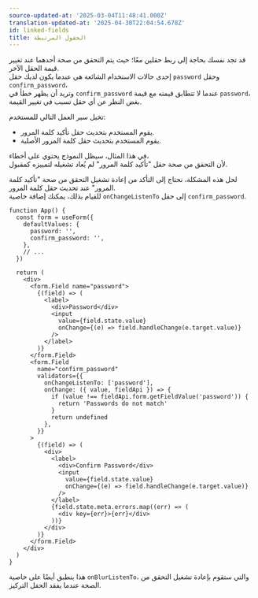 ```yaml
---
source-updated-at: '2025-03-04T11:48:41.000Z'
translation-updated-at: '2025-04-30T22:04:54.678Z'
id: linked-fields
title: الحقول المرتبطة
---
```


قد تجد نفسك بحاجة إلى ربط حقلين معًا؛ حيث يتم التحقق من صحة أحدهما عند تغيير قيمة الحقل الآخر.  
إحدى حالات الاستخدام الشائعة هي عندما يكون لديك حقل `password` وحقل `confirm_password`،  
وتريد أن يظهر خطأ في `confirm_password` عندما لا تتطابق قيمته مع قيمة `password`،  
بغض النظر عن أي حقل تسبب في تغيير القيمة.

تخيل سير العمل التالي للمستخدم:

- يقوم المستخدم بتحديث حقل تأكيد كلمة المرور.
- يقوم المستخدم بتحديث حقل كلمة المرور الأصلية.

في هذا المثال، سيظل النموذج يحتوي على أخطاء،  
لأن التحقق من صحة حقل "تأكيد كلمة المرور" لم يُعاد تشغيله لتمييزه كمقبول.

لحل هذه المشكلة، نحتاج إلى التأكد من إعادة تشغيل التحقق من صحة "تأكيد كلمة المرور" عند تحديث حقل كلمة المرور.  
للقيام بذلك، يمكنك إضافة خاصية `onChangeListenTo` إلى حقل `confirm_password`.

```tsx
function App() {
  const form = useForm({
    defaultValues: {
      password: '',
      confirm_password: '',
    },
    // ...
  })

  return (
    <div>
      <form.Field name="password">
        {(field) => (
          <label>
            <div>Password</div>
            <input
              value={field.state.value}
              onChange={(e) => field.handleChange(e.target.value)}
            />
          </label>
        )}
      </form.Field>
      <form.Field
        name="confirm_password"
        validators={{
          onChangeListenTo: ['password'],
          onChange: ({ value, fieldApi }) => {
            if (value !== fieldApi.form.getFieldValue('password')) {
              return 'Passwords do not match'
            }
            return undefined
          },
        }}
      >
        {(field) => (
          <div>
            <label>
              <div>Confirm Password</div>
              <input
                value={field.state.value}
                onChange={(e) => field.handleChange(e.target.value)}
              />
            </label>
            {field.state.meta.errors.map((err) => (
              <div key={err}>{err}</div>
            ))}
          </div>
        )}
      </form.Field>
    </div>
  )
}
```

هذا ينطبق أيضًا على خاصية `onBlurListenTo`، والتي ستقوم بإعادة تشغيل التحقق من الصحة عندما يفقد الحقل التركيز.
